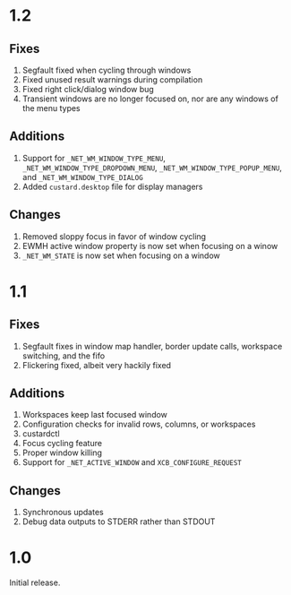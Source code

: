 # 1.2

## Fixes

1. Segfault fixed when cycling through windows
2. Fixed unused result warnings during compilation
3. Fixed right click/dialog window bug
4. Transient windows are no longer focused on, nor are any windows of the menu types

## Additions

1. Support for `_NET_WM_WINDOW_TYPE_MENU`, `_NET_WM_WINDOW_TYPE_DROPDOWN_MENU`, `_NET_WM_WINDOW_TYPE_POPUP_MENU`, and `_NET_WM_WINDOW_TYPE_DIALOG`
2. Added `custard.desktop` file for display managers

## Changes

1. Removed sloppy focus in favor of window cycling
2. EWMH active window property is now set when focusing on a winow
3. `_NET_WM_STATE` is now set when focusing on a window

# 1.1

## Fixes

1. Segfault fixes in window map handler, border update calls, workspace switching, and the fifo
2. Flickering fixed, albeit very hackily fixed

## Additions

1. Workspaces keep last focused window
2. Configuration checks for invalid rows, columns, or workspaces
3. custardctl
4. Focus cycling feature
5. Proper window killing
6. Support for `_NET_ACTIVE_WINDOW` and `XCB_CONFIGURE_REQUEST`

## Changes

1. Synchronous updates
2. Debug data outputs to STDERR rather than STDOUT

# 1.0

Initial release.
